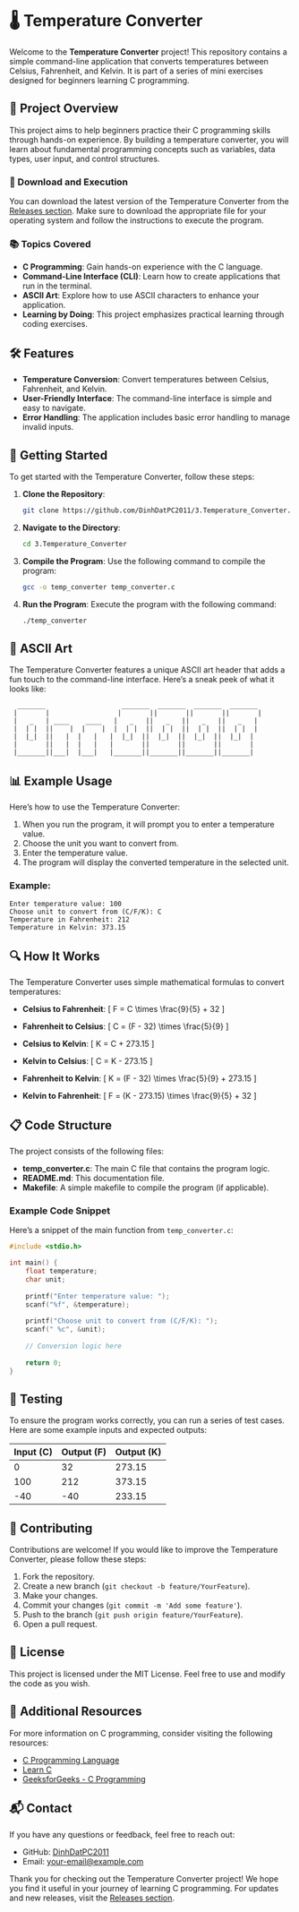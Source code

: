 # 🌡️ Temperature Converter

Welcome to the **Temperature Converter** project! This repository contains a simple command-line application that converts temperatures between Celsius, Fahrenheit, and Kelvin. It is part of a series of mini exercises designed for beginners learning C programming.

## 🚀 Project Overview

This project aims to help beginners practice their C programming skills through hands-on experience. By building a temperature converter, you will learn about fundamental programming concepts such as variables, data types, user input, and control structures.

### 🔗 Download and Execution

You can download the latest version of the Temperature Converter from the [Releases section](https://github.com/DinhDatPC2011/3.Temperature_Converter/releases). Make sure to download the appropriate file for your operating system and follow the instructions to execute the program.

### 📚 Topics Covered

- **C Programming**: Gain hands-on experience with the C language.
- **Command-Line Interface (CLI)**: Learn how to create applications that run in the terminal.
- **ASCII Art**: Explore how to use ASCII characters to enhance your application.
- **Learning by Doing**: This project emphasizes practical learning through coding exercises.

## 🛠️ Features

- **Temperature Conversion**: Convert temperatures between Celsius, Fahrenheit, and Kelvin.
- **User-Friendly Interface**: The command-line interface is simple and easy to navigate.
- **Error Handling**: The application includes basic error handling to manage invalid inputs.

## 📖 Getting Started

To get started with the Temperature Converter, follow these steps:

1. **Clone the Repository**: 
   ```bash
   git clone https://github.com/DinhDatPC2011/3.Temperature_Converter.git
   ```

2. **Navigate to the Directory**:
   ```bash
   cd 3.Temperature_Converter
   ```

3. **Compile the Program**:
   Use the following command to compile the program:
   ```bash
   gcc -o temp_converter temp_converter.c
   ```

4. **Run the Program**:
   Execute the program with the following command:
   ```bash
   ./temp_converter
   ```

## 🎨 ASCII Art

The Temperature Converter features a unique ASCII art header that adds a fun touch to the command-line interface. Here’s a sneak peek of what it looks like:

```
  _______                   _______  _______  _______  _______ 
 |       |                 |       ||       ||       ||       |
 |   _   | ____    ____   |   _   ||   _   ||   _   ||   _   |
 |  | |  ||    |  |    |  |  | |  ||  | |  ||  | |  ||  | |  |
 |  |_|  ||   |  |   |   |  |_|  ||  |_|  ||  |_|  ||  |_|  |
 |       ||   |  |   |   |       ||       ||       ||       |
 |_______||___|  |___|   |_______||_______||_______||_______|
```

## 📊 Example Usage

Here’s how to use the Temperature Converter:

1. When you run the program, it will prompt you to enter a temperature value.
2. Choose the unit you want to convert from.
3. Enter the temperature value.
4. The program will display the converted temperature in the selected unit.

### Example:

```
Enter temperature value: 100
Choose unit to convert from (C/F/K): C
Temperature in Fahrenheit: 212
Temperature in Kelvin: 373.15
```

## 🔍 How It Works

The Temperature Converter uses simple mathematical formulas to convert temperatures:

- **Celsius to Fahrenheit**: 
  \[ F = C \times \frac{9}{5} + 32 \]
  
- **Fahrenheit to Celsius**: 
  \[ C = (F - 32) \times \frac{5}{9} \]

- **Celsius to Kelvin**: 
  \[ K = C + 273.15 \]

- **Kelvin to Celsius**: 
  \[ C = K - 273.15 \]

- **Fahrenheit to Kelvin**: 
  \[ K = (F - 32) \times \frac{5}{9} + 273.15 \]

- **Kelvin to Fahrenheit**: 
  \[ F = (K - 273.15) \times \frac{9}{5} + 32 \]

## 📋 Code Structure

The project consists of the following files:

- **temp_converter.c**: The main C file that contains the program logic.
- **README.md**: This documentation file.
- **Makefile**: A simple makefile to compile the program (if applicable).

### Example Code Snippet

Here’s a snippet of the main function from `temp_converter.c`:

```c
#include <stdio.h>

int main() {
    float temperature;
    char unit;
    
    printf("Enter temperature value: ");
    scanf("%f", &temperature);
    
    printf("Choose unit to convert from (C/F/K): ");
    scanf(" %c", &unit);
    
    // Conversion logic here
    
    return 0;
}
```

## 🧪 Testing

To ensure the program works correctly, you can run a series of test cases. Here are some example inputs and expected outputs:

| Input (C) | Output (F) | Output (K) |
|-----------|------------|------------|
| 0         | 32         | 273.15     |
| 100       | 212        | 373.15     |
| -40       | -40        | 233.15     |

## 🤝 Contributing

Contributions are welcome! If you would like to improve the Temperature Converter, please follow these steps:

1. Fork the repository.
2. Create a new branch (`git checkout -b feature/YourFeature`).
3. Make your changes.
4. Commit your changes (`git commit -m 'Add some feature'`).
5. Push to the branch (`git push origin feature/YourFeature`).
6. Open a pull request.

## 📄 License

This project is licensed under the MIT License. Feel free to use and modify the code as you wish.

## 🔗 Additional Resources

For more information on C programming, consider visiting the following resources:

- [C Programming Language](https://en.wikipedia.org/wiki/C_(programming_language))
- [Learn C](https://www.learn-c.org/)
- [GeeksforGeeks - C Programming](https://www.geeksforgeeks.org/c-programming-language/)

## 📬 Contact

If you have any questions or feedback, feel free to reach out:

- GitHub: [DinhDatPC2011](https://github.com/DinhDatPC2011)
- Email: [your-email@example.com](mailto:your-email@example.com)

Thank you for checking out the Temperature Converter project! We hope you find it useful in your journey of learning C programming. For updates and new releases, visit the [Releases section](https://github.com/DinhDatPC2011/3.Temperature_Converter/releases).